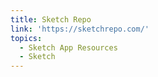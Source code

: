 ```yaml
---
title: Sketch Repo
link: 'https://sketchrepo.com/'
topics:
  - Sketch App Resources
  - Sketch
---
```


